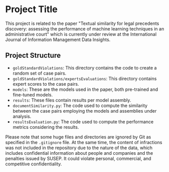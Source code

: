 # Project Title

This project is related to the paper "Textual similarity for legal precedents discovery: assessing the performance of machine learning techniques in an administrative court" which is currently under review at the International Journal of Information Management Data Insights.

## Project Structure

- `goldStandardViolations`: This directory contains the code to create a random set of case pairs.
- `goldStandardViolations/expertsEvaluations`: This directory contains expert scores to the case pairs.
- `models`: These are the models used in the paper, both pre-trained and fine-tuned models.
- `results`: These files contain results per model assembly.
- `documentSimilarity.py`: The code used to compute the similarity between the case pairs employing the models and assemblies under analysis.
- `resultsEvaluation.py`: The code used to compute the performance metrics considering the results.

Please note that some huge files and directories are ignored by Git as specified in the `.gitignore` file. At the same time, the content of infractions was not included in the repository due to the nature of the data, which includes confidential information about people and companies and the penalties issued by SUSEP. It could violate personal, commercial, and competitive confidentiality.
